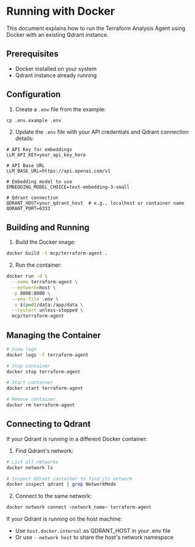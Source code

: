 # Running with Docker

This document explains how to run the Terraform Analysis Agent using Docker with an existing Qdrant instance.

## Prerequisites

- Docker installed on your system
- Qdrant instance already running

## Configuration

1. Create a `.env` file from the example:

```bash
cp .env.example .env
```

2. Update the `.env` file with your API credentials and Qdrant connection details:

```
# API Key for embeddings
LLM_API_KEY=your_api_key_here

# API Base URL
LLM_BASE_URL=https://api.openai.com/v1

# Embedding model to use
EMBEDDING_MODEL_CHOICE=text-embedding-3-small

# Qdrant connection
QDRANT_HOST=your_qdrant_host  # e.g., localhost or container name
QDRANT_PORT=6333
```

## Building and Running

1. Build the Docker image:
```bash
docker build -t mcp/terraform-agent .
```

2. Run the container:
```bash
docker run -d \
  --name terraform-agent \
  --network=host \
  -p 8000:8000 \
  --env-file .env \
  -v $(pwd)/data:/app/data \
  --restart unless-stopped \
  mcp/terraform-agent
```

## Managing the Container

```bash
# View logs
docker logs -f terraform-agent

# Stop container
docker stop terraform-agent

# Start container
docker start terraform-agent

# Remove container
docker rm terraform-agent
```

## Connecting to Qdrant

If your Qdrant is running in a different Docker container:

1. Find Qdrant's network:
```bash
# List all networks
docker network ls

# Inspect Qdrant container to find its network
docker inspect qdrant | grep NetworkMode
```

2. Connect to the same network:
```bash
docker network connect <network_name> terraform-agent
```

If your Qdrant is running on the host machine:
- Use `host.docker.internal` as QDRANT_HOST in your .env file
- Or use `--network host` to share the host's network namespace
